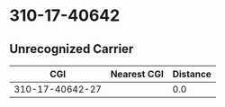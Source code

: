 # 310-17-40642
## Unrecognized Carrier


| CGI | Nearest CGI | Distance |
|-----|-------------|----------|
| 310-17-40642-27 |  | 0.0 |
